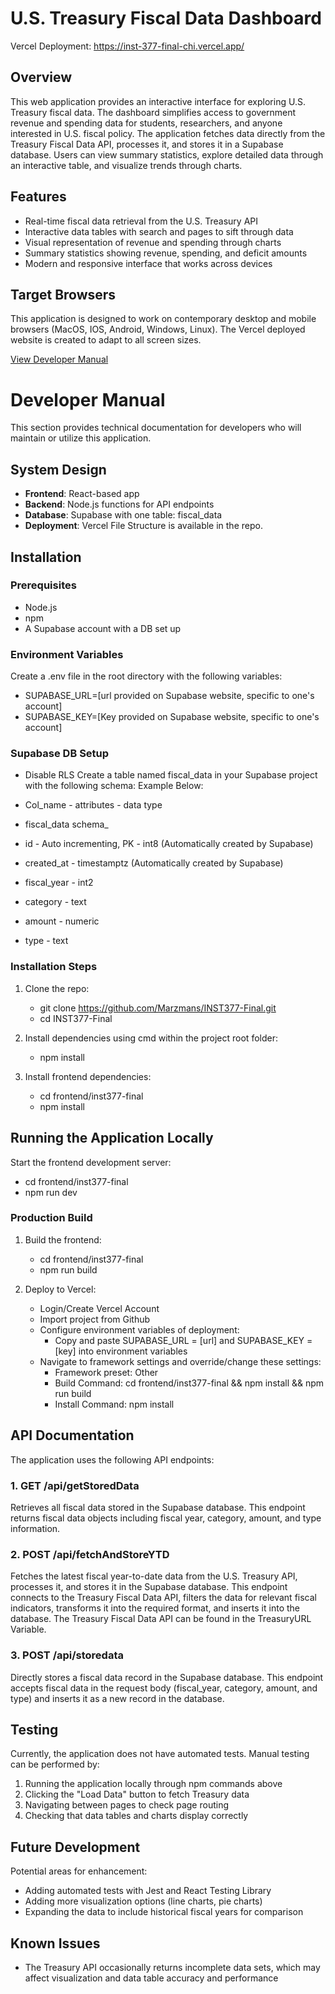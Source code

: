 # U.S. Treasury Fiscal Data Dashboard
Vercel Deployment: https://inst-377-final-chi.vercel.app/
## Overview

This web application provides an interactive interface for exploring U.S. Treasury fiscal data. The dashboard simplifies access to government revenue and spending data for students, researchers, and anyone interested in U.S. fiscal policy. The application fetches data directly from the Treasury Fiscal Data API, processes it, and stores it in a Supabase database. Users can view summary statistics, explore detailed data through an interactive table, and visualize trends through charts.

## Features

- Real-time fiscal data retrieval from the U.S. Treasury API
- Interactive data tables with search and pages to sift through data
- Visual representation of revenue and spending through charts
- Summary statistics showing revenue, spending, and deficit amounts
- Modern and responsive interface that works across devices

## Target Browsers

This application is designed to work on contemporary desktop and mobile browsers (MacOS, IOS, Android, Windows, Linux).
The Vercel deployed website is created to adapt to all screen sizes.

[View Developer Manual](#developer-manual)

<a id="developer-manual"></a>
# Developer Manual

This section provides technical documentation for developers who will maintain or utilize this application.

## System Design

- **Frontend**: React-based app
- **Backend**: Node.js functions for API endpoints
- **Database**: Supabase with one table: fiscal_data
- **Deployment**: Vercel
  File Structure is available in the repo.

## Installation

### Prerequisites

- Node.js
- npm
- A Supabase account with a DB set up

### Environment Variables

Create a .env file in the root directory with the following variables:
- SUPABASE_URL=[url provided on Supabase website, specific to one's account]
- SUPABASE_KEY=[Key provided on Supabase website, specific to one's account]

### Supabase DB Setup
- Disable RLS
Create a table named fiscal_data in your Supabase project with the following schema:
Example Below:
- Col_name - attributes - data type

- fiscal_data schema_
- id - Auto incrementing, PK - int8 (Automatically created by Supabase)
- created_at - timestamptz (Automatically created by Supabase)
- fiscal_year - int2
- category - text 
- amount - numeric
- type - text

### Installation Steps

1. Clone the repo:
   - git clone https://github.com/Marzmans/INST377-Final.git
   - cd INST377-Final

2. Install dependencies using cmd within the project root folder:
   - npm install

3. Install frontend dependencies:
   - cd frontend/inst377-final
   - npm install

## Running the Application Locally
Start the frontend development server:
   - cd frontend/inst377-final
   - npm run dev

### Production Build

1. Build the frontend:
   - cd frontend/inst377-final 
   - npm run build

2. Deploy to Vercel:
    - Login/Create Vercel Account
    - Import project from Github
    - Configure environment variables of deployment:
        - Copy and paste SUPABASE_URL = [url] and SUPABASE_KEY = [key] into environment variables
    - Navigate to framework settings and override/change these settings:
        - Framework preset: Other
        - Build Command: cd frontend/inst377-final && npm install && npm run build
        - Install Command: npm install

## API Documentation
The application uses the following API endpoints:

### 1. GET /api/getStoredData
Retrieves all fiscal data stored in the Supabase database. This endpoint returns fiscal data objects including fiscal year, category, amount, and type information.

### 2. POST /api/fetchAndStoreYTD
Fetches the latest fiscal year-to-date data from the U.S. Treasury API, processes it, and stores it in the Supabase database. This endpoint connects to the Treasury Fiscal Data API, filters the data for relevant fiscal indicators, transforms it into the required format, and inserts it into the database. The Treasury Fiscal Data API can be found in the TreasuryURL Variable. 

### 3. POST /api/storedata
Directly stores a fiscal data record in the Supabase database. This endpoint accepts fiscal data in the request body (fiscal_year, category, amount, and type) and inserts it as a new record in the database.

## Testing
Currently, the application does not have automated tests. Manual testing can be performed by:
1. Running the application locally through npm commands above
2. Clicking the "Load Data" button to fetch Treasury data
3. Navigating between pages to check page routing
4. Checking that data tables and charts display correctly

## Future Development
Potential areas for enhancement:
- Adding automated tests with Jest and React Testing Library
- Adding more visualization options (line charts, pie charts)
- Expanding the data to include historical fiscal years for comparison

## Known Issues
- The Treasury API occasionally returns incomplete data sets, which may affect visualization and data table accuracy and performance

